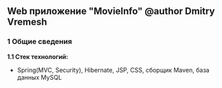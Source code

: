 ## Web приложение "MovieInfo" @author Dmitry Vremesh

### 1 Общие сведения

**1.1 Стек технологий:**
  * Spring(MVC, Security), Hibernate, JSP, CSS, сборщик Maven, база данных MySQL
